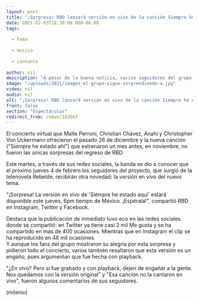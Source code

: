 ```yaml
---
layout: post
title: "¡Sorpresa! RBD lanzará versión en vivo de la canción Siempre he estado aquí; cuándo sale"
date: 2021-02-03T18:30:00.000-06:00
tags:
  
  - Fama
  
  - musica
  
  - cantante
  
author: nil
description: "A pesar de la buena noticia, varios seguidores del grupo señalaron que está versión no es totalmente en vivo, pues los integrantes usaron 'playback'. "
image: "/uploads/2021/images-el-grupo-sigue-sorprendiendo-a.jpg"
video: nil
audio: nil
alt: "¡Sorpresa! RBD lanzará versión en vivo de la canción Siempre he estado aquí; cuándo sale"
front: false
section: "Espectáculos"
redirect_from: /news/182667
---
```


El concierto virtual que Maite Perroni, Christian Chávez, Anahí y Christopher Von Uckermann ofrecieron el pasado 26 de diciembre y la nueva canción ("Siempre he estado ahí") que estrenaron un mes antes, en noviembre, no fueron las únicas sorpresas del regreso de RBD. 

Este martes, a través de sus redes sociales, la banda se dio a conocer que el próximo jueves 4 de febrero los seguidores del proyecto, que surgió de la telenovela Rebelde, recibirán otra novedad: la versión en vivo del nuevo tema. 

 "¡Sorpresa! La versión en vivo de 'Siempre he estado aquí' estará disponible este jueves, 6pm tiempo de México. ¡Espérala!", compartió RBD en Instagram, Twitter y Facebook. 

Destaca que la publicación de inmediato tuvo eco en las redes sociales donde se compartió: en Twitter ya tiene casi 2 mil Me gusta y se ha compartido en más de 400 ocasiones. Mientras que en Instagram el clip se ha reproducido en 48 mil ocasiones.  
Y aunque los fans del grupo mostraron su alegría por esta sorpresa y pidieron todo el concierto, varios también resaltaron que esta versión es un engaño, pues argumentan que fue hecha con playback.

"¿En vivo? Pero si fue grabado y con playback, dejen de engañar a la gente. Nos quedamos con la versión original" y "Esa canción no la cantaron en vivo", fueron algunos comentarios de sus seguidores. 

(milenio)